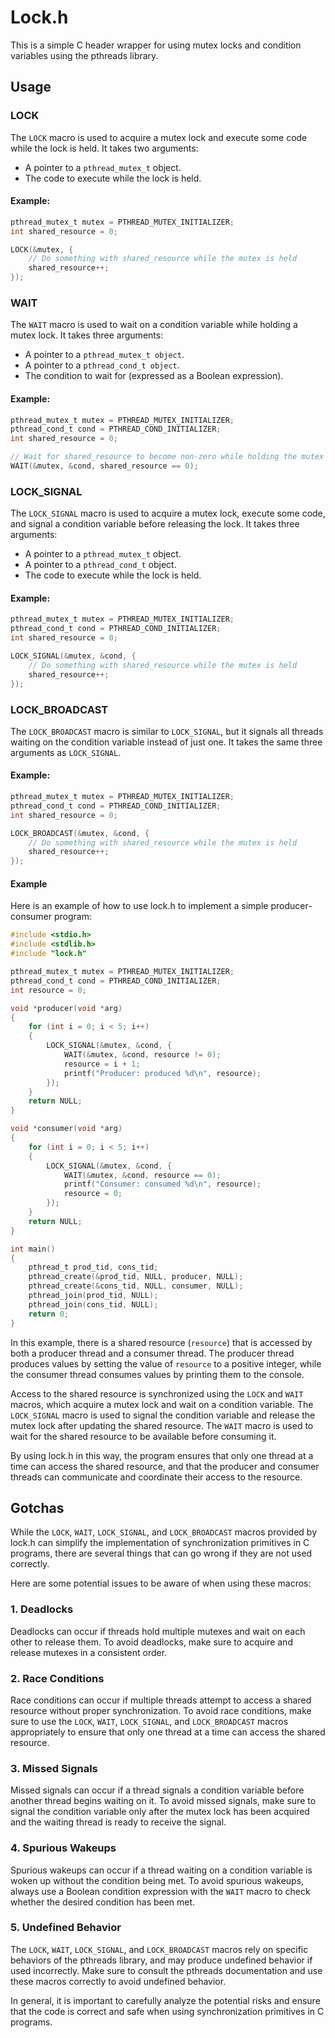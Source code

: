 # Lock.h
This is a simple C header wrapper for using mutex locks and condition variables
using the pthreads library.

## Usage
### LOCK
The `LOCK` macro is used to acquire a mutex lock and execute some code while the
lock is held. It takes two arguments:

- A pointer to a `pthread_mutex_t` object. 
- The code to execute while the lock is held.

#### Example:

```c
pthread_mutex_t mutex = PTHREAD_MUTEX_INITIALIZER;
int shared_resource = 0;

LOCK(&mutex, {
    // Do something with shared_resource while the mutex is held
    shared_resource++;
});
```

### WAIT
The `WAIT` macro is used to wait on a condition variable while holding a mutex
lock. It takes three arguments:

- A pointer to a `pthread_mutex_t object`.
- A pointer to a `pthread_cond_t object`.
- The condition to wait for (expressed as a Boolean expression).
#### Example:

```c
pthread_mutex_t mutex = PTHREAD_MUTEX_INITIALIZER;
pthread_cond_t cond = PTHREAD_COND_INITIALIZER;
int shared_resource = 0;

// Wait for shared_resource to become non-zero while holding the mutex
WAIT(&mutex, &cond, shared_resource == 0);
```

### LOCK_SIGNAL
The `LOCK_SIGNAL` macro is used to acquire a mutex lock, execute some code, and
signal a condition variable before releasing the lock. It takes three arguments:

- A pointer to a `pthread_mutex_t` object.
- A pointer to a `pthread_cond_t` object.
- The code to execute while the lock is held.

#### Example:

```c
pthread_mutex_t mutex = PTHREAD_MUTEX_INITIALIZER;
pthread_cond_t cond = PTHREAD_COND_INITIALIZER;
int shared_resource = 0;

LOCK_SIGNAL(&mutex, &cond, {
    // Do something with shared_resource while the mutex is held
    shared_resource++;
});
```

### LOCK_BROADCAST
The `LOCK_BROADCAST` macro is similar to `LOCK_SIGNAL`, but it signals all
threads waiting on the condition variable instead of just one. It takes the same
three arguments as `LOCK_SIGNAL`.

#### Example:

```c
pthread_mutex_t mutex = PTHREAD_MUTEX_INITIALIZER;
pthread_cond_t cond = PTHREAD_COND_INITIALIZER;
int shared_resource = 0;

LOCK_BROADCAST(&mutex, &cond, {
    // Do something with shared_resource while the mutex is held
    shared_resource++;
});
```

#### Example
Here is an example of how to use lock.h to implement a simple producer-consumer
program:

```c
#include <stdio.h>
#include <stdlib.h>
#include "lock.h"

pthread_mutex_t mutex = PTHREAD_MUTEX_INITIALIZER;
pthread_cond_t cond = PTHREAD_COND_INITIALIZER;
int resource = 0;

void *producer(void *arg)
{
    for (int i = 0; i < 5; i++)
    {
        LOCK_SIGNAL(&mutex, &cond, {
            WAIT(&mutex, &cond, resource != 0);
            resource = i + 1;
            printf("Producer: produced %d\n", resource);
        });
    }
    return NULL;
}

void *consumer(void *arg)
{
    for (int i = 0; i < 5; i++)
    {
        LOCK_SIGNAL(&mutex, &cond, {
            WAIT(&mutex, &cond, resource == 0);
            printf("Consumer: consumed %d\n", resource);
            resource = 0;
        });
    }
    return NULL;
}

int main()
{
    pthread_t prod_tid, cons_tid;
    pthread_create(&prod_tid, NULL, producer, NULL);
    pthread_create(&cons_tid, NULL, consumer, NULL);
    pthread_join(prod_tid, NULL);
    pthread_join(cons_tid, NULL);
    return 0;
}
```

In this example, there is a shared resource (`resource`) that is accessed by
both a producer thread and a consumer thread. The producer thread produces
values by setting the value of `resource` to a positive integer, while the
consumer thread consumes values by printing them to the console.

Access to the shared resource is synchronized using the `LOCK` and `WAIT`
macros, which acquire a mutex lock and wait on a condition variable. The
`LOCK_SIGNAL` macro is used to signal the condition variable and release the
mutex lock after updating the shared resource. The `WAIT` macro is used to wait
for the shared resource to be available before consuming it.

By using lock.h in this way, the program ensures that only one thread at a time
can access the shared resource, and that the producer and consumer threads can
communicate and coordinate their access to the resource.

## Gotchas
While the `LOCK`, `WAIT`, `LOCK_SIGNAL`, and `LOCK_BROADCAST` macros provided by
lock.h can simplify the implementation of synchronization primitives in C
programs, there are several things that can go wrong if they are not used
correctly.

Here are some potential issues to be aware of when using these macros:

### 1. Deadlocks
Deadlocks can occur if threads hold multiple mutexes and wait on each other to
release them. To avoid deadlocks, make sure to acquire and release mutexes in a
consistent order.

### 2. Race Conditions
Race conditions can occur if multiple threads attempt to access a shared
resource without proper synchronization. To avoid race conditions, make sure to
use the `LOCK`, `WAIT`, `LOCK_SIGNAL`, and `LOCK_BROADCAST` macros appropriately
to ensure that only one thread at a time can access the shared resource.

### 3. Missed Signals
Missed signals can occur if a thread signals a condition variable before another
thread begins waiting on it. To avoid missed signals, make sure to signal the
condition variable only after the mutex lock has been acquired and the waiting
thread is ready to receive the signal.

### 4. Spurious Wakeups
Spurious wakeups can occur if a thread waiting on a condition variable is woken
up without the condition being met. To avoid spurious wakeups, always use a
Boolean condition expression with the `WAIT` macro to check whether the desired
condition has been met.

### 5. Undefined Behavior
The `LOCK`, `WAIT`, `LOCK_SIGNAL`, and `LOCK_BROADCAST` macros rely on specific
behaviors of the pthreads library, and may produce undefined behavior if used
incorrectly. Make sure to consult the pthreads documentation and use these
macros correctly to avoid undefined behavior.

In general, it is important to carefully analyze the potential risks and ensure that the code is correct and safe when using synchronization primitives in C programs.
